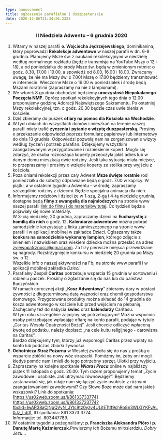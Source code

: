 ```yaml
---
type: annoucement
title: ogłoszenia parafialne i duszpasterskie
date: 2020-12-06T21:34:06.232Z
---
```

<!--StartFragment-->

<h3 style="text-align:center;">II Niedziela Adwentu – 6 grudnia 2020</h3>

1. Witamy w naszej parafii **o. Wojciecha Jędrzejewskiego**, dominikanina, który poprowadzi **Rekolekcje adwentowe** w naszej parafii w dn. 6-9 grudnia. Planujemy Msze św. z naukami rekolekcyjnymi w niedzielę według normalnego rozkładu (będzie transmisja na YouTube Mszy o 12 i 18), a od poniedziałku do środy Msze św. będą w zmienionym rytmie: o godz. 8.30, 17.00 i 19.00, a spowiedź od 8.00, 16.00 i 18.00. Zwracamy uwagę, że nie ma Mszy św. o 7.00! Mszę o 17.00 będziemy transmitować w internecie. Wieczorne Msze o 19.00 w poniedziałek i środę będą Mszami roratnimi (zapraszamy na nie z lampionami).
2. We wtorek 8 grudnia obchodzić będziemy **uroczystość Niepokalanego Poczęcia NMP**. Oprócz spotkań rekolekcyjnych tego dnia o 12.00 proponujemy godzinę Adoracji Najświętszego Sakramentu. Po ostatniej Mszy rekolekcyjnej, tzn. o godz. 20.30 będzie czas uwielbienia w kościele.
3. Dziś zbieramy do puszek **ofiary na pomoc dla Kościoła na Wschodzie**.
4. W tych dniach do wszystkich domów i mieszkań na terenie naszej parafii miały trafić **życzenia i pytanie o wizytę duszpasterską**. Prosimy o przekazanie odpowiedzi poprzez formularz papierowy lub internetowy do dnia 13 grudnia. Odpowiedzi pozwolą nam na zorganizowanie wizyty według życzeń i potrzeb parafian. Dziękujemy wszystkim zaangażowanym w przygotowanie i rozniesienie kopert. Mogło się zdarzyć, że osoba roznosząca koperty przeoczyła jakiś adres lub w danym domu mieszkają dwie rodziny. Jeśli taka sytuacja miała miejsce, to przepraszamy i prosimy o wzięcie koperty ze stolika przy wyjściu z kościoła.
5. Poza dniami rekolekcji przez cały Adwent **Msze święte roratnie** (od poniedziałku do soboty) odprawiane będą o godz. 7.00 w kaplicy. W piątki, a w ostatnim tygodniu Adwentu – w środę, zapraszamy szczególnie rodziny z dziećmi. Będzie specjalna animacja dla nich.
6. Informujemy rodziców i dzieci że w 1-szą, 2-gą i 4-tą niedzielę grudnia, dostępne będą **filmy z ewangelią dla najmłodszych** na stronie www naszej parafii [link do filmu i do materiałów tutaj](https://www.parafiawesola.pl/articles/propozycje_adwentowe_dla_dzeieci). Co tydzień będzie pojawiały się nowe materiały.\
   W 3-cią niedzielę, 20 grudnia, zapraszamy dzieci na **Eucharystię z homilią dla nich** o godz. 12. **Kalendarze adwentowe** można pobrać samodzielnie korzystając z linka zamieszczonego na stronie www parafii i w aplikacji mobilnej w zakładce *Dzieci*. Ogłaszamy także **konkurs na samodzielnie wykonany lampion**, którego zdjęcie z imieniem i nazwiskiem oraz wiekiem dziecka można przesłać na adres [zyjewopatrznosci@gmail.com](mailto:zyjewopatrznosci@gmail.com). Za trzy pierwsze miejsca przewidziane są nagrody. Rozstrzygnięcie konkursu w niedzielę 20 grudnia po Mszy św. o 12.\
   Wszelkie info o naszej aktywności na Fb, na stronie www parafii i w aplikacji mobilnej zakładka *Dzieci*.
7. Parafialny Zespół **Caritas** potrzebuje wsparcia 15 grudnia w sortowaniu i robieniu paczek. Prosimy o zgłaszanie się do nas lub do państwa Buczyńskich.\
   W ramach corocznej akcji „**Kosz Adwentowy**” zbieramy dary w postaci żywności z długoterminową datą ważności oraz chemii gospodarstwa domowego. Przygotowane produkty można składać do 14 grudnia do kosza adwentowego w kościele lub przed wejściem na plebanię.\
   Zachęcamy też do nabycia **świec** oraz **kalendarzy** Caritasu.\
   W tym roku szczególnie zajmijmy się potrzebującymi! Można wspomóc osoby potrzebujące wpłacając ofiarę na konto parafii, podając w tytule „Caritas Wesoła Opatrzności Bożej”. Jeśli chcecie odliczyć wpłaconą kwotę od podatku, należy dopisać: „na cele kultu religijnego - darowizna na Caritas”.\
   Bardzo dziękujemy tym, którzy już wspomogli Caritas przez wpłaty na konto lub podczas zbiórki żywności.
8. **Ochotnicza Straż Pożarna** w Wesołej zwróciła się do nas z prośbą o wsparcie zbiórki na nowy wóz strażacki. Pomóżmy im, żeby oni mogli kiedyś pomóc nam i mieli do tego potrzebny sprzęt. Ulotki przy wyjściu.
9. Zapraszamy na kolejne spotkanie ***Wiara i Praca*** online w najbliższy piątek 11 listopada o godz. 20.00. Tym razem proponujemy temat „Życie zawodowe i osobiste. Jak utrzymać równowagę?”. Będziemy zastanawiać się, jak udaje nam się łączyć życie osobiste z różnymi zaangażowaniami zawodowymi? Czy Słowo Boże może dać nam jakieś wskazówki? Link do spotkania: [https://us02web.zoom.us/j/86133733774](https://us02web.zoom.us/j/86133733774?fbclid=IwAR38aCjNgQVvN_JYIc9tz0yzy4ULjtETtlf9chRo8n3WLGYKFvAL0Jz_Ld0), ID spotkania: 861 3373 3774.\
   Informacje: tel. 603447789.
10. W ostatnim tygodniu pożegnaliśmy: **p. Franciszka Aleksandra Pióro** i **p. Danutę Martę Kaźmierczuk**.Powierzmy ich Bożemu miłosierdziu. *Dobry Jezu…*

<!--EndFragment-->